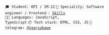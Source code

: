 <code>🎓 Student: KPI / IM-22</code>
<code>👷 Speciality: Software engineer / Frontend</code>
<code>💡 [Skills](SKILLS.md)</code><br>
<code>🧑‍💻 Languages: JavaScript, TypeScript</code>
<code>📦 Tech stack: HTML, CSS, JS</code>
<code>💬 telegram: [@igaryakqwe](https://t.me/igaryakqwe)</code>
